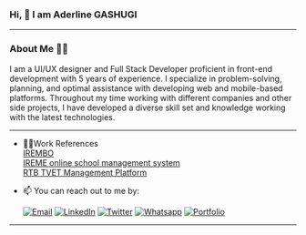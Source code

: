 ### Hi, 👋 I am Aderline GASHUGI
___
### About Me 👨‍💻
I am a UI/UX designer and Full Stack Developer proficient in front-end development with 5 years of experience. I specialize in problem-solving, planning, and optimal assistance with developing web and mobile-based platforms. Throughout my time working with different companies and other side projects, I have developed a diverse skill set and knowledge working with the latest technologies.
___

- 👩‍💻Work References <br>
  [IREMBO](https://irembo.gov.rw/)<br>
  [IREME online school management system](https://www.iremeapp.com/)<br>
  [RTB TVET Management Platform](https://tvetmanagement.rtb.gov.rw/)<br>

- 📫 You can reach out to me by: <br>

  [![Email](https://img.shields.io/badge/--gmail?label=Gmail&logo=Gmail&style=social)](mailto:aderlinecarmella@gmail.com)
[![LinkedIn](https://img.shields.io/badge/--linkedin?label=LinkedIn&logo=LinkedIn&style=social)](https://www.linkedin.com/in/aderline-gashugi-aa88971b3/)
[![Twitter](https://img.shields.io/badge/--twitter?label=Twitter&logo=Twitter&style=social)](https://twitter.com/Aderline490)
[![Whatsapp](https://img.shields.io/badge/--whatsapp?label=Whatsapp&logo=whatsapp&style=social)](https://api.whatsapp.com/send?phone=+250788695515&text=Hello%20Aderline!%20%F0%9F%91%8B%F0%9F%8F%BB)
[![Portfolio](https://img.shields.io/badge/--globe?label=Portfolio&logo=Portfolio&style=social)](https://aderline-gashugi.netlify.app)
___
<!--
|My github stats|My Top languages
|-|-|
|[![Josh's github stats](https://github-readme-stats.vercel.app/api?username=Aderline490&show_icons=true&theme=dark&hide_title=true)](https://github.com/Aderline490)|[![Top Langs](https://github-readme-stats.vercel.app/api/top-langs/?username=Aderline490&show_icons=true&theme=dark&layout=compact&hide_title=true)](https://github.com/Aderline490)
## Watch my contribution graph get eaten by the snake 🐍

<!-- platane/snk works, it just puts it on a new branch -->
<!-- ![mishmanners snake gif](https://github.com/Aderline490/Aderline490/blob/output/github-contribution-grid-snake.svg) -->
<!--
**Aderline490/Aderline490** is a ✨ _special_ ✨ repository because its `README.md` (this file) appears on your GitHub profile.

Here are some ideas to get you started:

- 🔭 I’m currently working on ...
- 🌱 I’m currently learning ...
- 👯 I’m looking to collaborate on ...
- 🤔 I’m looking for help with ...
- 💬 Ask me about ...
- 📫 How to reach me: ...
- 😄 Pronouns: ...
- ⚡ Fun fact: ...
-->
